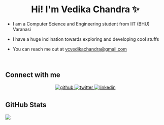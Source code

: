 
<h1 align="center">Hi! I'm Vedika Chandra ✨</h1>

- I am a Computer Science and Engineering student from IIT (BHU) Varanasi

- I have a huge inclination towards exploring and developing cool stuffs

- You can reach me out at vcvedikachandra@gmail.com 

<br/>

## Connect with me

<div align="center">
<a href="https://github.com/vcvedika" target="_blank">
<img src=https://img.shields.io/badge/github-%2324292e.svg?&style=for-the-badge&logo=github&logoColor=white alt=github style="margin-bottom: 5px;" />
</a>
<a href="https://twitter.com/vcvedika" target="_blank">
<img src=https://img.shields.io/badge/twitter-%2300acee.svg?&style=for-the-badge&logo=twitter&logoColor=white alt=twitter style="margin-bottom: 5px;" />
</a>
<a href="https://linkedin.com/in/vedika-chandra" target="_blank">
<img src=https://img.shields.io/badge/linkedin-%231E77B5.svg?&style=for-the-badge&logo=linkedin&logoColor=white alt=linkedin style="margin-bottom: 5px;" />
</a>
</div>

## GitHub Stats
<img src="https://github-readme-stats.vercel.app/api/top-langs?username=vcvedika&show_icons=true&locale=en&layout=compact&theme=tokyonight" align="center" /> 
